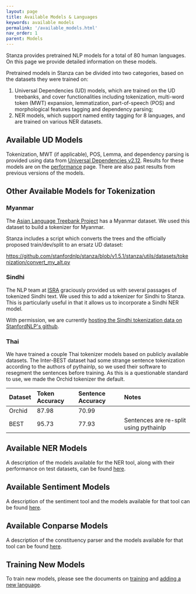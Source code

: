 ```yaml
---
layout: page
title: Available Models & Languages
keywords: available models
permalink: '/available_models.html'
nav_order: 1
parent: Models
---
```


Stanza provides pretrained NLP models for a total of 80 human languages. On this page we provide detailed information on these models.

Pretrained models in Stanza can be divided into two categories, based on the datasets they were trained on:
1. Universal Dependencies (UD) models, which are trained on the UD treebanks, and cover functionalities including tokenization, multi-word token (MWT) expansion, lemmatization, part-of-speech (POS) and morphological features tagging and dependency parsing;
2. NER models, which support named entity tagging for 8 languages, and are trained on various NER datasets.

## Available UD Models

Tokenization, MWT (if applicable), POS, Lemma, and dependency parsing
is provided using data from [Universal Dependencies
v2.12](https://lindat.mff.cuni.cz/repository/xmlui/handle/11234/1-5150).
Results for these models are on the
[performance](https://stanfordnlp.github.io/stanza/performance.html) page.
There are also past results from previous versions of the models.

## Other Available Models for Tokenization

### Myanmar

The [Asian Language Treebank Project](https://www2.nict.go.jp/astrec-att/member/mutiyama/ALT/) has a Myanmar dataset.
We used this dataset to build a tokenizer for Myanmar.

Stanza includes a script which converts the trees and the officially proposed train/dev/split to an ersatz UD dataset:

https://github.com/stanfordnlp/stanza/blob/v1.5.1/stanza/utils/datasets/tokenization/convert_my_alt.py

### Sindhi

The NLP team at [ISRA](https://isra.edu.pk/) graciously provided us with several passages of tokenized Sindhi text.
We used this to add a tokenizer for Sindhi to Stanza.  This is particularly useful in that it
allows us to incorporate a Sindhi NER model.

With permission, we are currently [hosting the Sindhi tokenization data on StanfordNLP's github](https://github.com/stanfordnlp/sindhi-tokenization).

### Thai

We have trained a couple Thai tokenizer models based on publicly
available datasets.  The Inter-BEST dataset had some strange sentence
tokenization according to the authors of pythainlp, so we used their
software to resegment the sentences before training.  As this is a
questionable standard to use, we made the Orchid tokenizer the
default.

| Dataset | Token Accuracy | Sentence Accuracy |  Notes |
| :------ | :------------- | :---------------- | :----- |
| Orchid  | 87.98          |  70.99            |        |
| BEST    | 95.73          |  77.93            | Sentences are re-split using pythainlp |



## Available NER Models

A description of the models available for the NER tool, along with their performance on test datasets, can be found [here](ner_models.md).

## Available Sentiment Models

A description of the sentiment tool and the models available for that tool can be found [here](sentiment.md).

## Available Conparse Models

A description of the constituency parser and the models available for that tool can be found [here](constituency.md).

## Training New Models

To train new models, please see the documents on [training](training.md) and [adding a new language](new_language.md).
